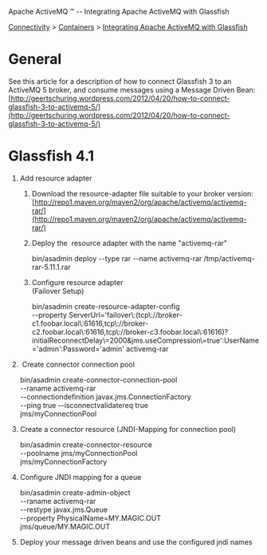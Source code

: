 Apache ActiveMQ ™ -- Integrating Apache ActiveMQ with Glassfish 

[Connectivity](connectivity.html) > [Containers](containers.html) > [Integrating Apache ActiveMQ with Glassfish](integrating-apache-activemq-with-glassfish.html)


General
=======

See this article for a description of how to connect Glassfish 3 to an ActiveMQ 5 broker, and consume messages using a Message Driven Bean: [http://geertschuring.wordpress.com/2012/04/20/how-to-connect-glassfish-3-to-activemq-5/](http://geertschuring.wordpress.com/2012/04/20/how-to-connect-glassfish-3-to-activemq-5/)

Glassfish 4.1
=============

1.  Add resource adapter  
    1.  Download the resource-adapter file suitable to your broker version:  
        [http://repo1.maven.org/maven2/org/apache/activemq/activemq-rar/](http://repo1.maven.org/maven2/org/apache/activemq/activemq-rar/)
    2.  Deploy the  resource adapter with the name "activemq-rar"
        
        bin/asadmin deploy --type rar --name activemq-rar /tmp/activemq-rar-5.11.1.rar
        
    3.  Configure resource adapter  
        (Failover Setup)
        
        bin/asadmin create-resource-adapter-config   \
          --property ServerUrl='failover\\:(tcp\\://broker-c1.foobar.local\\:61616,tcp\\://broker-c2.foobar.local\\:61616,tcp\\://broker-c3.foobar.local\\:61616)?initialReconnectDelay\\=2000&jms.useCompression\\=true':UserName='admin':Password='admin' activemq-rar
        
2.   Create connector connection pool
    
    bin/asadmin create-connector-connection-pool \
      --raname activemq-rar \
      --connectiondefinition javax.jms.ConnectionFactory \
      --ping true --isconnectvalidatereq true \
      jms/myConnectionPool
    
3.  Create a connector resource (JNDI-Mapping for connection pool)
    
    bin/asadmin create-connector-resource \
      --poolname jms/myConnectionPool \
      jms/myConnectionFactory
    
4.  Configure JNDI mapping for a queue
    
    bin/asadmin create-admin-object \
    	  --raname activemq-rar \
      --restype javax.jms.Queue \
      --property PhysicalName=MY.MAGIC.OUT \
      jms/queue/MY.MAGIC.OUT
    
5.  Deploy your message driven beans and use the configured jndi names

